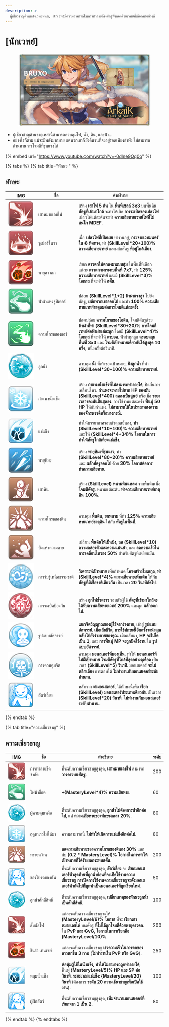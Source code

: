```yaml
---
description: >-
  ผู้เชี่ยวชาญด้านพลังเวทย์มนต์, นักเวทย์มีความสามารถในการทำลายล้างศัตรูทั้งกองด้วยเวทย์ที่เลือกมาอย่างดี
---
```


# \[นักเวทย์]

<figure><img src="../../.gitbook/assets/700px-1Bruxo.png" alt=""><figcaption></figcaption></figure>

* ผู้เชี่ยวชาญด้านธาตุเหล่านี้สามารถควบคุมไฟ, น้ำ, ดิน, และฟ้า...
* อย่างไรก็ตาม แม้จะมีพลังมากมาย แต่พวกเขาก็ยังดิ้นรนที่จะอยู่รอดเพียงลำพัง ไม่สามารถต้านทานการโจมตีที่รุนแรงได้

{% embed url="https://www.youtube.com/watch?v=-0dlne9Qq0o" %}

{% tabs %}
{% tab title="ทักษะ " %}
## **ทักษะ**

<table><thead><tr><th width="84">IMG</th><th width="115">ชื่อ</th><th>คำอธิบาย</th></tr></thead><tbody><tr><td><img src="../../.gitbook/assets/80a.png" alt=""></td><td>เสาหมายเลขไฟ</td><td>สร้าง <strong>เสาไฟ 5 ต้น</strong> ใน <strong>พื้นที่เซลล์ 3x3</strong> บนพื้นดิน <strong>ศัตรูที่เข้ามาใกล้</strong> จะทำให้เกิด <strong>การระเบิดของเปลวไฟ</strong> เปลวไฟแต่ละต้นจะทำ <strong>ความเสียหายเวทย์ไฟที่ไม่สนใจ MDEF</strong>.</td></tr><tr><td><img src="../../.gitbook/assets/81a.png" alt=""></td><td>ซูเปอร์โนวา</td><td>เมื่อ <strong>เปลวไฟที่เปิดเผย</strong> ทำงานอยู่, <strong>กระจายเวทมนตร์ใน 8 ทิศทาง</strong>, ทำ <strong>(SkillLevel*20+100)% ความเสียหายเวทย์</strong> และผลักศัตรู <strong>ที่อยู่ใกล้เคียง</strong>.</td></tr><tr><td><img src="../../.gitbook/assets/83a.png" alt=""></td><td>พายุดาวตก</td><td>เรียก <strong>ดาวตกให้ตกลงมาแบบสุ่ม</strong> ในพื้นที่ที่เลือก แต่ละ <strong>ดาวตกจะกระทบพื้นที่ 7x7</strong>, ทำ <strong>125% ความเสียหายเวทย์</strong> และมี <strong>(SkillLevel*3)% โอกาส</strong> ที่จะทำให้ <strong>สตั๊น</strong>.</td></tr><tr><td><img src="../../.gitbook/assets/84a.png" alt=""></td><td>ฟ้าผ่าแห่งจูปิเตอร์</td><td>ปล่อย <strong>(SkillLevel*1+2) ฟ้าผ่าแรงสูง</strong> ไปยังศัตรู, <strong>ผลักพวกเขาออกไป</strong> และทำ <strong>100% ความเสียหายเวทย์ธาตุลมต่อการโจมตีแต่ละครั้ง</strong>.</td></tr><tr><td><img src="../../.gitbook/assets/85a.png" alt=""></td><td>ความโกรธของธอร์</td><td>ปลดปล่อย <strong>ความโกรธของโอดิน</strong>, โจมตีศัตรูด้วย <strong>ฟ้าผ่าที่ทำ</strong> <strong>(SkillLevel*80+20)% การโจมตีเวทย์ต่อฟ้าผ่าแต่ละลูก</strong> โดยมี <strong>(SkillLevel*4)% โอกาส</strong> ที่จะทำให้ <strong>ตาบอด</strong>. ฟ้าผ่าทุกลูก <strong>ครอบคลุมพื้นที่ 3x3</strong> และ <strong>โจมตีเป้าหมายเดียวกันได้สูงสุด 10 ครั้ง</strong>, หนึ่งครั้งต่อวินาที.</td></tr><tr><td><img src="../../.gitbook/assets/86a.png" alt=""></td><td>ลูกน้ำ</td><td>ควบคุม <strong>น้ำ</strong> ที่เท้าของเป้าหมาย, <strong>ยิงลูกน้ำ</strong> ที่ทำ <strong>(SkillLevel*30+100)% ความเสียหายเวทย์</strong>.</td></tr><tr><td><img src="../../.gitbook/assets/87a.png" alt=""></td><td>กำแพงน้ำแข็ง</td><td>สร้าง <strong>กำแพงน้ำแข็งที่ไม่สามารถทำลายได้</strong>, ปิดกั้นการเคลื่อนไหว. <strong>กำแพงจะหายไปหาก HP ของมัน (SkillLevel*400) ลดลงเป็นศูนย์</strong> หรือเมื่อ <strong>ระยะเวลาของมันสิ้นสุดลง</strong>. การใช้งานแต่ละครั้ง <strong>ฟื้นฟู 50 HP</strong> ให้กับกำแพง. <strong>ไม่สามารถใช้ในปราสาทสงครามของจักรพรรดิหรือบางกรณี.</strong></td></tr><tr><td><img src="../../.gitbook/assets/88a.png" alt=""></td><td>แช่แข็ง</td><td>ทำให้บรรยากาศรอบตัวคุณเย็นลง, <strong>ทำ (SkillLevel*10+100)% ความเสียหายเวทย์</strong> และให้ <strong>(SkillLevel*4+34)% โอกาสในการทำให้ศัตรูใกล้เคียงแช่แข็ง</strong>.</td></tr><tr><td><img src="../../.gitbook/assets/89a.png" alt=""></td><td>พายุหิมะ</td><td>สร้าง <strong>พายุหิมะที่รุนแรง</strong>, ทำ <strong>(SkillLevel*80+20)% ความเสียหายเวทย์</strong> และ <strong>ผลักศัตรูออกไป</strong> ด้วย <strong>30% โอกาสต่อการทำความเสียหาย</strong>.</td></tr><tr><td><img src="../../.gitbook/assets/90a.png" alt=""></td><td>เสาหิน</td><td>สร้าง <strong>(SkillLevel) หนามหินแหลม</strong> จากพื้นดินเพื่อ <strong>โจมตีศัตรู</strong>. หนามแต่ละต้น <strong>ทำความเสียหายเวทย์ธาตุดิน 100%</strong>.</td></tr><tr><td><img src="../../.gitbook/assets/16a (1).png" alt=""></td><td>ความโกรธของดิน</td><td>ควบคุม <strong>พื้นดิน</strong>, <strong>ยกหนาม</strong> ที่ทำ <strong>125% ความเสียหายเวทย์ธาตุดิน</strong> ให้กับ <strong>ศัตรูในพื้นที่</strong>.</td></tr><tr><td><img src="../../.gitbook/assets/92a.png" alt=""></td><td>บึงแห่งความตาย</td><td>เปลี่ยน <strong>พื้นดินให้เป็นบึง</strong>, <strong>ลด (SkillLevel*10) ความคล่องตัวและความแม่นยำ</strong>, และ <strong>ลดความเร็วในการเคลื่อนไหวลง 50%</strong> สำหรับศัตรูที่เหยียบมัน.</td></tr><tr><td><img src="../../.gitbook/assets/93a.png" alt=""></td><td>การรับรู้เหนือธรรมชาติ</td><td><strong>วิเคราะห์เป้าหมาย</strong> เพื่อกำหนด <strong>โครงสร้างโมเลกุล</strong>, <strong>ทำ (SkillLevel*4)% ความเสียหายเพิ่มเติม</strong> ให้กับ <strong>ศัตรูที่มีเชื้อชาติเดียวกัน</strong> เป็นเวลา <strong>20 วินาทีถัดไป</strong>.</td></tr><tr><td><img src="../../.gitbook/assets/1006a.png" alt=""></td><td>การระเบิดป้องกัน</td><td>สร้าง <strong>ลูกไฟชั่วคราว</strong> รอบตัวผู้ใช้ <strong>ศัตรูที่เข้ามาใกล้จะได้รับความเสียหายเวทย์ 200%</strong> และถูก <strong>ผลักออกไป</strong>.</td></tr><tr><td><img src="../../.gitbook/assets/780a.png" alt=""></td><td>รูปแบบอัศจรรย์</td><td><strong>แยกจิตวิญญาณของผู้ใช้จากร่างกาย</strong>, เข้าสู่ <strong>รูปแบบอัศจรรย์</strong>. <strong>เมื่อเสียชีวิต, การใช้ทักษะนี้อีกครั้งจะนำคุณกลับไปยังร่างกายของคุณ.</strong> เมื่อกลับมา, <strong>HP จะรีเซ็ตเป็น 1</strong>, และ <strong>การฟื้นฟู MP จะถูกปิดใช้งาน</strong> ใน <strong>รูปแบบอัศจรรย์</strong>.</td></tr><tr><td><img src="../../.gitbook/assets/781a.png" alt=""></td><td>การควบคุมจิต</td><td>ควบคุม <strong>มอนสเตอร์ที่มองเห็น</strong>, ทำให้ <strong>มอนสเตอร์ที่ไม่มีเป้าหมาย</strong> <strong>โจมตีศัตรูที่ใกล้ที่สุดอย่างดุเดือด</strong> เป็นเวลา <strong>(SkillLevel*5) วินาที</strong>. มอนสเตอร์ <strong>จะไม่หลีกเลี่ยง</strong> การตอบโต้ <strong>ไม่ทำงานกับมอนสเตอร์ระดับตำนาน.</strong></td></tr><tr><td><img src="../../.gitbook/assets/782a.png" alt=""></td><td>สัตว์เลี้ยง</td><td>หลังจาก <strong>ฆ่ามอนสเตอร์</strong>, ใช้ทักษะนี้เพื่อ <strong>เรียก (SkillLevel) มอนสเตอร์ประเภทเดียวกัน</strong> เป็นเวลา <strong>(SkillLevel*20) วินาที</strong>. <strong>ไม่ทำงานกับมอนสเตอร์ระดับตำนาน.</strong></td></tr></tbody></table>
{% endtab %}

{% tab title="ความเชี่ยวชาญ" %}
## ความเชี่ยวชาญ

<table><thead><tr><th width="84">IMG</th><th width="124">ชื่อ</th><th width="390">คำอธิบาย	</th><th>ระดับ</th></tr></thead><tbody><tr><td><img src="../../.gitbook/assets/80a.png" alt=""></td><td>การทำลายขีดจำกัด</td><td>ที่ระดับความเชี่ยวชาญสูงสุด, <strong>เสาหมายเลขไฟ</strong> สามารถ <strong>วางตรงบนศัตรู</strong>.</td><td>200</td></tr><tr><td><img src="../../.gitbook/assets/84a.png" alt=""></td><td>ไฟฟ้าช็อต</td><td><strong>+{MasteryLevel*4}% ความเสียหาย</strong>.</td><td>60</td></tr><tr><td><img src="../../.gitbook/assets/86a.png" alt=""></td><td>ผู้ควบคุมเหงื่อ</td><td>ที่ระดับความเชี่ยวชาญสูงสุด, <strong>ลูกน้ำไม่ต้องการน้ำอีกต่อไป</strong>, แต่ <strong>ความเสียหายของทักษะลดลง 20%</strong>.</td><td>80</td></tr><tr><td><img src="../../.gitbook/assets/87a.png" alt=""></td><td>ฤดูหนาวไม่ได้มา</td><td>ความสามารถนี้ <strong>ไม่ทำให้เกิดการแช่แข็งอีกต่อไป</strong>.</td><td>80</td></tr><tr><td><img src="../../.gitbook/assets/16a (1).png" alt=""></td><td>ทรายคว้าน</td><td><strong>ลดความเสียหายของความโกรธของดินลง 30%</strong> แลกกับ <strong>(0.2 * MasteryLevel)% โอกาสในการทำให้เป้าหมายที่ได้รับผลกระทบสตั๊น</strong>.</td><td>200</td></tr><tr><td><img src="../../.gitbook/assets/image (270).png" alt="" data-size="original"></td><td>ของโปรดของฉัน</td><td>ที่ระดับความเชี่ยวชาญสูงสุด, <strong>สัตว์เลี้ยง</strong> จะ <strong>เรียกมอนสเตอร์ตัวสุดท้ายที่ถูกฆ่าก่อนที่จะเปิดใช้งานความเชี่ยวชาญ</strong> <strong>การปิดการใช้งานความเชี่ยวชาญจะตั้งมอนสเตอร์ตัวถัดไปที่ถูกฆ่าเป็นมอนสเตอร์ที่ถูกเรียกใหม่</strong>.</td><td>50</td></tr><tr><td><img src="../../.gitbook/assets/image (271).png" alt="" data-size="original"></td><td>ลูกน้ำศักดิ์สิทธิ์</td><td>ที่ระดับความเชี่ยวชาญสูงสุด, <strong>เปลี่ยนธาตุของทักษะลูกน้ำเป็นศักดิ์สิทธิ์</strong>.</td><td>100</td></tr><tr><td><img src="../../.gitbook/assets/image (272).png" alt="" data-size="original"></td><td>สัมผัสไฟ</td><td>แต่ละระดับความเชี่ยวชาญจะให้ <strong>(MasteryLevel/6)% โอกาส</strong> ที่จะ <strong>เรียกเสาหมายเลขไฟ</strong> บนศัตรู <strong>ที่ไม่ได้ถูกโจมตีด้วยพายุดาวตก</strong>. ใน <strong>PvP และ GvG, โอกาสในการเรียกคือ (MasteryLevel/10)%</strong>.</td><td>200</td></tr><tr><td><img src="../../.gitbook/assets/image (273).png" alt="" data-size="original"></td><td>ชินร่า เทนเซย์</td><td>แต่ละระดับความเชี่ยวชาญ <strong>เร่งความเร็วในการตกของดาวตกขึ้น 3 ms</strong> (<strong>ไม่ทำงานใน PvP หรือ GvG</strong>).</td><td>250</td></tr><tr><td><img src="../../.gitbook/assets/image (274).png" alt="" data-size="original"></td><td>หลุมน้ำแข็ง</td><td><strong>ห่อหุ้มผู้ใช้ในน้ำแข็ง, ทำให้ไม่สามารถถูกทำลายได้</strong>, ฟื้นฟู <strong>{MasteryLevel/5}% HP และ SP ต่อวินาที</strong>. <strong>ระยะเวลาแช่แข็ง: {MasteryLevel/20} วินาที</strong> (ต้องการ <strong>ระดับ 20 ความเชี่ยวชาญเพื่อเปิดใช้งาน</strong>).</td><td>100</td></tr><tr><td><img src="../../.gitbook/assets/image (275).png" alt=""></td><td>ผู้ฝึกสัตว์</td><td>ที่ระดับความเชี่ยวชาญสูงสุด, <strong>เพิ่มจำนวนมอนสเตอร์ที่เรียกจาก 1 เป็น 2</strong>.</td><td>80</td></tr></tbody></table>
{% endtab %}
{% endtabs %}